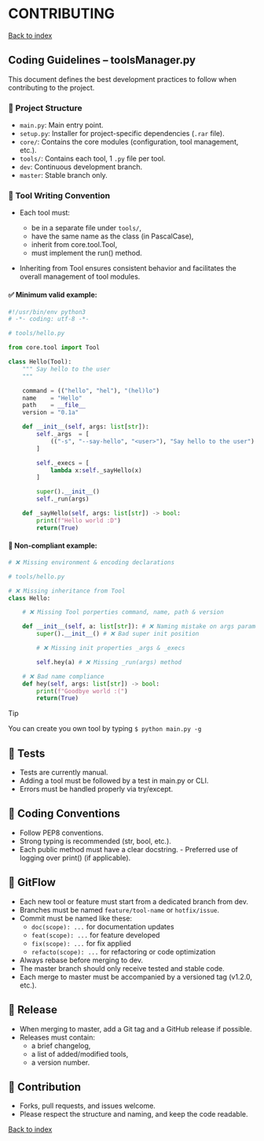 # CONTRIBUTING

[Back to index](README.md)

## Coding Guidelines – toolsManager.py

This document defines the best development practices to follow when contributing to the project.

### 📁 Project Structure

- `main.py`: Main entry point.
- `setup.py`: Installer for project-specific dependencies (`.rar` file).
- `core/`: Contains the core modules (configuration, tool management, etc.).
- `tools/`: Contains each tool, 1 `.py` file per tool.
- `dev`: Continuous development branch.
- `master`: Stable branch only.

### 🧱 Tool Writing Convention

- Each tool must:
	- be in a separate file under `tools/`,
	- have the same name as the class (in PascalCase),
	- inherit from core.tool.Tool,
	- must implement the run() method.

- Inheriting from Tool ensures consistent behavior and facilitates the overall management of tool modules.

#### ✅ Minimum valid example:

```python
#!/usr/bin/env python3
# -*- coding: utf-8 -*-

# tools/hello.py

from core.tool import Tool

class Hello(Tool):
	""" Say hello to the user
	"""

	command	= (("hello", "hel"), "(hel)lo")
	name	= "Hello"
	path	= __file__
	version	= "0.1a"

	def __init__(self, args: list[str]):
		self._args	= [
			(("-s", "--say-hello", "<user>"), "Say hello to the user")
		]

		self._execs = [
			lambda x:self._sayHello(x)
		]

		super().__init__()
		self._run(args)

	def _sayHello(self, args: list[str]) -> bool:
		print(f"Hello world :D")
		return(True)
```

#### 🚨 Non-compliant example:

```python
# ❌ Missing environment & encoding declarations

# tools/hello.py

# ❌ Missing inheritance from Tool
class Hello:

	# ❌ Missing Tool porperties command, name, path & version

	def __init__(self, a: list[str]): # ❌ Naming mistake on args parameters
		super().__init__() # ❌ Bad super init position

		# ❌ Missing init properties _args & _execs

		self.hey(a) # ❌ Missing _run(args) method

	# ❌ Bad name compliance
	def hey(self, args: list[str]) -> bool:
		print(f"Goodbye world :(")
		return(True)
```

> [!Tip]
> You can create you own tool by typing `$ python main.py -g`

## 🧪 Tests

- Tests are currently manual.
- Adding a tool must be followed by a test in main.py or CLI.
- Errors must be handled properly via try/except.

## 🧰 Coding Conventions

- Follow PEP8 conventions.
- Strong typing is recommended (str, bool, etc.).
- Each public method must have a clear docstring. - Preferred use of logging over print() (if applicable).

## 🔁 GitFlow

- Each new tool or feature must start from a dedicated branch from dev.
- Branches must be named `feature/tool-name` or `hotfix/issue`.
- Commit must be named like these:
  - `doc(scope): ...` for documentation updates
  - `feat(scope): ...` for feature developed
  - `fix(scope): ...` for fix applied
  - `refacto(scope): ...` for refactoring or code optimization
- Always rebase before merging to dev.
- The master branch should only receive tested and stable code.
- Each merge to master must be accompanied by a versioned tag (v1.2.0, etc.).

## 🚀 Release

- When merging to master, add a Git tag and a GitHub release if possible.
- Releases must contain:
	- a brief changelog,
	- a list of added/modified tools,
	- a version number.

## 🤝 Contribution

- Forks, pull requests, and issues welcome.
- Please respect the structure and naming, and keep the code readable.

[Back to index](README.md)

